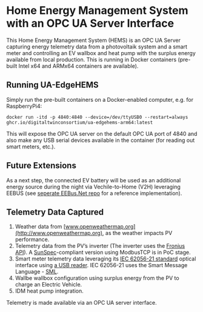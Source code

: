 # Home Energy Management System with an OPC UA Server Interface

This Home Energy Management System (HEMS) is an OPC UA Server capturing energy telemetry data from a photovoltaik system and a smart meter and controlling an EV wallbox and heat pump with the surplus energy available from local production. This is running in Docker containers (pre-built Intel x64 and ARMx64 containers are available). 

## Running UA-EdgeHEMS

Simply run the pre-built containers on a Docker-enabled computer, e.g. for RaspberryPi4:

`docker run -itd -p 4840:4840 --device=/dev/ttyUSB0 --restart=always ghcr.io/digitaltwinconsortium/ua-edgehems-arm64:latest`

This will expose the OPC UA server on the default OPC UA port of 4840 and also make any USB serial devices available in the container (for reading out smart meters, etc.).

## Future Extensions
As a next step, the connected EV battery will be used as an additional energy source during the night via Vechile-to-Home (V2H) leveraging EEBUS (see [seperate EEBus.Net repo](https://github.com/digitaltwinconsortium/EEBUS.Net) for a reference implementation).

## Telemetry Data Captured
1. Weather data from [www.openweathermap.org](http://www.openweathermap.org), as the weather impacts PV performance.
2. Telemetry data from the PV’s inverter (The inverter uses the [Fronius API](https://www.fronius.com/en/photovoltaics/products/all-products/system-monitoring/open-interfaces/fronius-solar-api-json-)). A [SunSpec](https://sunspec.org)-compliant version using ModbusTCP is in PoC stage.
3. Smart meter telemetry data leveraging its [IEC 62056-21 standard](https://en.wikipedia.org/wiki/IEC_62056) optical interface using [a USB reader](https://shop.weidmann-elektronik.de/index.php?page=product&info=24). IEC 62056-21 uses the Smart Message Language - [SML](https://wiki.wireshark.org/SML).
4. Wallbe wallbox configuration using surplus energy from the PV to charge an Electric Vehicle.
5. IDM heat pump integration.

Telemetry is made available via an OPC UA server interface.
